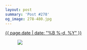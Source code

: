 ```yaml
---
layout: post
summary: 'Post #278'
og_image: 278-480.jpg
---
```


<div class="post">
 <time>
  <a href="/278">
   {{ page.date | date: "%B %-d, %Y" }}
  </a>
 </time>
 <a href="/278">
  <figure data-taken="1/22/2014">
   <img sizes="(min-width: 700px) 50vw, calc(100vw - 2rem)" src="{{ site.assets_url }}/278-240.jpg" srcset="{{ site.assets_url }}/278-480.jpg 480w, {{ site.assets_url }}/278-360.jpg 360w, {{ site.assets_url }}/278-240.jpg 240w, {{ site.assets_url }}/278-120.jpg 120w"/>
  </figure>
 </a>
</div>
